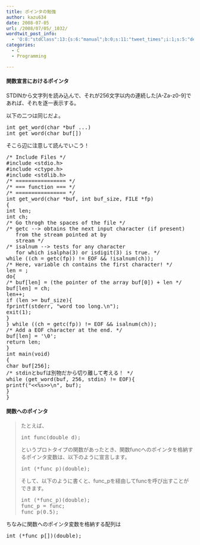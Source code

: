 ```yaml
---
title: ポインタの勉強
author: kazu634
date: 2008-07-05
url: /2008/07/05/_1032/
wordtwit_post_info:
  - 'O:8:"stdClass":13:{s:6:"manual";b:0;s:11:"tweet_times";i:1;s:5:"delay";i:0;s:7:"enabled";i:1;s:10:"separation";s:2:"60";s:7:"version";s:3:"3.7";s:14:"tweet_template";b:0;s:6:"status";i:2;s:6:"result";a:0:{}s:13:"tweet_counter";i:2;s:13:"tweet_log_ids";a:1:{i:0;i:4117;}s:9:"hash_tags";a:0:{}s:8:"accounts";a:1:{i:0;s:7:"kazu634";}}'
categories:
  - C
  - Programming

---
```

<div class="section">
<h4>
    関数宣言におけるポインタ
</h4>
  
<p>
    STDINから文字列を読み込んで、それが256文字以内の連続した[A-Za-z0-9]であれば、それを逐一表示する。
</p>
  
<p>
    以下の二つは同じだよ。
</p>
  
<pre class="syntax-highlight">
<span class="synType">int</span> get_word(<span class="synType">char</span> *buf ...)
<span class="synType">int</span> get_word(<span class="synType">char</span> buf[])
</pre>
  
<p>
    そこら辺に注意して読んでいこう！
</p>
  
<pre class="syntax-highlight">
<span class="synComment">/* Include Files */</span>
<span class="synPreProc">#include </span><span class="synConstant">&#60;stdio.h&#62;</span>
<span class="synPreProc">#include </span><span class="synConstant">&#60;ctype.h&#62;</span>
<span class="synPreProc">#include </span><span class="synConstant">&#60;stdlib.h&#62;</span>
<span class="synComment">/* ================ */</span>
<span class="synComment">/* === function === */</span>
<span class="synComment">/* ================ */</span>
<span class="synType">int</span> get_word(<span class="synType">char</span> *buf, <span class="synType">int</span> buf_size, <span class="synType">FILE</span> *fp)
{
<span class="synType">int</span> len;
<span class="synType">int</span> ch;
<span class="synComment">/* Go throgh the spaces of the file */</span>
<span class="synComment">/* getc --&#62; obtains the next input character (if present)</span>
<span class="synComment">	from the stream pointed at by </span>
<span class="synComment">	stream */</span>
<span class="synComment">/* isalnum --&#62; tests for any character</span>
<span class="synComment">	for which isalpha(3) or isdigit(3) is true. */</span>
<span class="synStatement">while</span> ((ch = getc(fp)) != <span class="synConstant">EOF</span> &#38;&#38; !isalnum(ch));
<span class="synComment">/* Here, variable ch contains the first character! */</span>
len = <span class="synConstant"></span>;
<span class="synStatement">do</span>{
<span class="synComment">/* buf[len] = (the pointer of the array buf[0]) + len */</span>
buf[len] = ch;
len++;
<span class="synStatement">if</span> (len &#62;= buf_size){
fprintf(<span class="synConstant">stderr</span>, <span class="synConstant">&#34;word too long.</span><span class="synSpecial">\n</span><span class="synConstant">&#34;</span>);
exit(<span class="synConstant">1</span>);
}
} <span class="synStatement">while</span> ((ch = getc(fp)) != <span class="synConstant">EOF</span> &#38;&#38; isalnum(ch));
<span class="synComment">/* Add a EOF character at the end. */</span>
buf[len] = <span class="synSpecial">'\0'</span>;
<span class="synStatement">return</span> len;
}
<span class="synType">int</span> main(<span class="synType">void</span>)
{
<span class="synType">char</span> buf[<span class="synConstant">256</span>];
<span class="synComment">/* stdinとbufは別物だから切り離して考える！ */</span>
<span class="synStatement">while</span> (get_word(buf, <span class="synConstant">256</span>, <span class="synConstant">stdin</span>) != <span class="synConstant">EOF</span>){
printf(<span class="synConstant">&#34;&#60;&#60;</span><span class="synSpecial">%s</span><span class="synConstant">&#62;&#62;</span><span class="synSpecial">\n</span><span class="synConstant">&#34;</span>, buf);
}
}
</pre>
  
<h4>
    関数へのポインタ
</h4>
  
<blockquote>
<p>
      たとえば、
</p>
    
<pre class="syntax-highlight">
<span class="synType">int</span> func(<span class="synType">double</span> d);
</pre>
    
<p>
      というプロトタイプの関数があったとき、関数funcへのポインタを格納するポインタ変数は、以下のように宣言します。
</p>
    
<pre class="syntax-highlight">
<span class="synType">int</span> (*func_p)(<span class="synType">double</span>);
</pre>
    
<p>
      そして、以下のように書くと、func_pを経由してfuncを呼び出すことができます。
</p>
    
<pre class="syntax-highlight">
<span class="synType">int</span> (*func_p)(<span class="synType">double</span>);
func_p = func;
func_p(<span class="synConstant">0.5</span>);
</pre>
</blockquote>
  
<p>
    ちなみに関数へのポインタ変数を格納する配列は
</p>
  
<pre class="syntax-highlight">
<span class="synType">int</span> (*func_p[])(<span class="synType">double</span>);
</pre>
</div>
